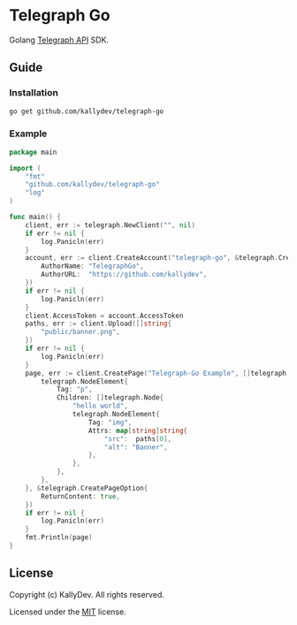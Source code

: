 # Telegraph Go

Golang [Telegraph API](https://telegra.ph/api) SDK.

## Guide

### Installation

```bash
go get github.com/kallydev/telegraph-go
```

### Example

```go
package main

import (
	"fmt"
	"github.com/kallydev/telegraph-go"
	"log"
)

func main() {
	client, err := telegraph.NewClient("", nil)
	if err != nil {
		log.Panicln(err)
	}
	account, err := client.CreateAccount("telegraph-go", &telegraph.CreateAccountOption{
		AuthorName: "TelegraphGo",
		AuthorURL:  "https://github.com/kallydev",
	})
	if err != nil {
		log.Panicln(err)
	}
	client.AccessToken = account.AccessToken
	paths, err := client.Upload([]string{
		"public/banner.png",
	})
	if err != nil {
		log.Panicln(err)
	}
	page, err := client.CreatePage("Telegraph-Go Example", []telegraph.Node{
		telegraph.NodeElement{
			Tag: "p",
			Children: []telegraph.Node{
				"hello world",
				telegraph.NodeElement{
					Tag: "img",
					Attrs: map[string]string{
						"src":  paths[0],
						"alt": "Banner",
					},
				},
			},
		},
	}, &telegraph.CreatePageOption{
		ReturnContent: true,
	})
	if err != nil {
		log.Panicln(err)
	}
	fmt.Println(page)
}
```

## License

Copyright (c) KallyDev. All rights reserved.

Licensed under the [MIT](LICENSE) license.
